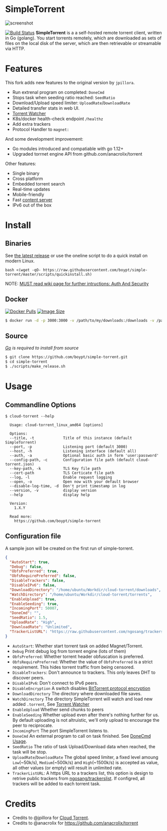 # SimpleTorrent
![screenshot](https://user-images.githubusercontent.com/1033514/62452213-4fa04800-b7a2-11e9-887b-e0e436c1c204.png)

[![Build Status](https://travis-ci.org/boypt/simple-torrent.svg?branch=master)](https://travis-ci.org/boypt/simple-torrent) **SimpleTorrent** is a a self-hosted remote torrent client, written in Go (golang). You start torrents remotely, which are downloaded as sets of files on the local disk of the server, which are then retrievable or streamable via HTTP.

# Features

This fork adds new features to the original version by `jpillora`.

* Run extrenal program on completed: `DoneCmd`
* Stops task when seeding ratio reached: `SeedRatio`
* Download/Upload speed limiter: `UploadRate`/`DownloadRate`
* Detailed transfer stats in web UI.
* [Torrent Watcher](https://github.com/boypt/simple-torrent/wiki/Torrent-Watcher)
* K8s/docker health-check endpoint `/healthz`
* Add extra trackers
* Protocol Handler to `magnet:`

And some development improvement:
* Go modules introduced and compatiable with go 1.12+
* Upgraded torrnet engine API from github.com/anacrolix/torrent

Other features:
* Single binary
* Cross platform
* Embedded torrent search
* Real-time updates
* Mobile-friendly
* Fast [content server](http://golang.org/pkg/net/http/#ServeContent)
* IPv6 out of the box

# Install

## Binaries

See [the latest release](https://github.com/boypt/cloud-torrent/releases/latest) or use the oneline script to do a quick install on modern Linux.

```
bash <(wget -qO- https://raw.githubusercontent.com/boypt/simple-torrent/master/scripts/quickinstall.sh)
```

NOTE: [MUST read wiki page for further intructions: Auth And Security](https://github.com/boypt/simple-torrent/wiki/AuthSecurity)

## Docker

[![Docker Pulls](https://img.shields.io/docker/pulls/boypt/cloud-torrent.svg)][dockerhub] [![Image Size](https://images.microbadger.com/badges/image/boypt/cloud-torrent.svg)][dockerhub]

[dockerhub]: https://hub.docker.com/r/boypt/cloud-torrent/

``` sh
$ docker run -d -p 3000:3000 -v /path/to/my/downloads:/downloads -v /path/to/my/torrents:/torrents boypt/cloud-torrent
```

## Source

*[Go](https://golang.org/dl/) is required to install from source*

``` sh
$ git clone https://github.com/boypt/simple-torrent.git
$ cd simple-torrent
$ ./scripts/make_release.sh
```

# Usage

## Commandline Options
```
$ cloud-torrent --help

  Usage: cloud-torrent_linux_amd64 [options]

  Options:
  --title, -t             Title of this instance (default SimpleTorrent)
  --port, -p              Listening port (default 3000)
  --host, -h              Listening interface (default all)
  --auth, -a              Optional basic auth in form 'user:password'
  --config-path, -c       Configuration file path (default cloud-torrent.json)
  --key-path, -k          TLS Key file path
  --cert-path             TLS Certicate file path
  --log, -l               Enable request logging
  --open, -o              Open now with your default browser
  --disable-log-time, -d  Don't print timestamp in log
  --version, -v           display version
  --help                  display help

  Version:
    1.X.Y

  Read more:
    https://github.com/boypt/simple-torrent

```

## Configuration file

A sample json will be created on the first run of simple-torrent.

```json
{
  "AutoStart": true,
  "Debug": false,
  "ObfsPreferred": true,
  "ObfsRequirePreferred": false,
  "DisableTrackers": false,
  "DisableIPv6": false,
  "DownloadDirectory": "/home/ubuntu/Workdir/cloud-torrent/downloads",
  "WatchDirectory": "/home/ubuntu/Workdir/cloud-torrent/torrents",
  "EnableUpload": true,
  "EnableSeeding": true,
  "IncomingPort": 50007,
  "DoneCmd": "",
  "SeedRatio": 1.5,
  "UploadRate": "High",
  "DownloadRate": "Unlimited",
  "TrackerListURL": "https://raw.githubusercontent.com/ngosang/trackerslist/master/trackers_best.txt"
}
```

* `AutoStart`: Whether start torrent task on added Magnet/Torrent.
* `Debug` Print debug log from torrent engine (lots of them)
* `ObfsPreferred`: Whether torrent header obfuscation is preferred.
* `ObfsRequirePreferred`: Whether the value of `ObfsPreferred` is a strict requirement. This hides torrent traffic from being censored.
* `DisableTrackers`: Don't announce to trackers. This only leaves DHT to discover peers.
* `DisableIPv6`: Don't connect to IPv6 peers.
* `DisableEncryption` A switch disables [BitTorrent protocol encryption](https://en.wikipedia.org/wiki/BitTorrent_protocol_encryption)
* `DownloadDirectory` The directory where downloaded file saves.
* `WatchDirectory` The directory SimpleTorrent will watch and load new added `.torrent`, See [Torrent Watcher](https://github.com/boypt/simple-torrent/wiki/Torrent-Watcher)
* `EnableUpload` Whether send chunks to peers
* `EnableSeeding` Whether upload even after there's nothing further for us. By default uploading is not altruistic, we'll only upload to encourage the peer to reciprocate.
* `IncomingPort` The port SimpleTorrent listens to.
* `DoneCmd` An external program to call on task finished. See [DoneCmd Usage](https://github.com/boypt/simple-torrent/wiki/DoneCmdUsage).
* `SeedRatio` The ratio of task Upload/Download data when reached, the task will be stop.
* `UploadRate`/`DownloadRate` The global speed limiter, a fixed level amoung `Low`(~50k/s), `Medium`(~500k/s) and `High`(~1500k/s) is accepted as value, all other values (or empty) will result in unlimited rate.
* `TrackerListURL`: A https URL to a trackers list, this option is design to retrive public trackers from [ngosang/trackerslist](https://github.com/ngosang/trackerslist). If configred, all trackers will be added to each torrent task.


# Credits 
* Credits to @jpillora for [Cloud Torrent](https://github.com/jpillora/cloud-torrent).
* Credits to @anacrolix for https://github.com/anacrolix/torrent
